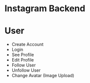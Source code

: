 # Instagram Backend

# User

- Create Account
- Login
- See Profile
- Edit Profile
- Follow User
- Unfollow User
- Change Avatar (Image Upload)

